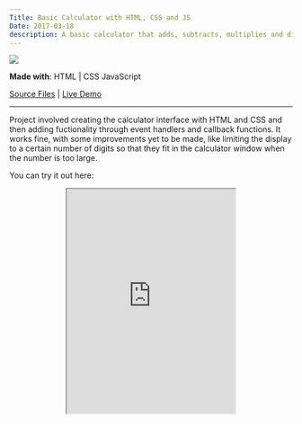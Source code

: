 ```yaml
---
Title: Basic Calculator with HTML, CSS and JS
Date: 2017-03-18
description: A basic calculator that adds, subtracts, multiplies and divides
---
```


<img src="/img/calc.png" class="profile">

**Made with**: <i class="fab fa-html5"></i> HTML | <i class="fab fa-css3"></i> CSS <i class="fab fa-js"></i> JavaScript 

[Source Files](https://github.com/mariobox/the-odin-project/tree/master/calculator) | [Live Demo](https://mariobox.github.io/the-odin-project/calculator/)<hr class="art" />


Project involved creating the calculator interface with HTML and CSS and then adding fuctionality through event handlers and callback functions. It works fine, with some improvements yet to be made, like limiting the display to a certain number of digits so that they fit in the calculator window when the number is too large.


You can try it out here:

<div style="text-align: center">
<iframe src="https://mariobox.github.io/the-odin-project/calculator/" style="height: 400px; border=none;"></iframe>
</div>
